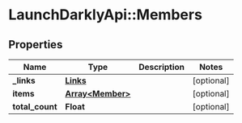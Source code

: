 # LaunchDarklyApi::Members

## Properties
Name | Type | Description | Notes
------------ | ------------- | ------------- | -------------
**_links** | [**Links**](Links.md) |  | [optional] 
**items** | [**Array&lt;Member&gt;**](Member.md) |  | [optional] 
**total_count** | **Float** |  | [optional] 


